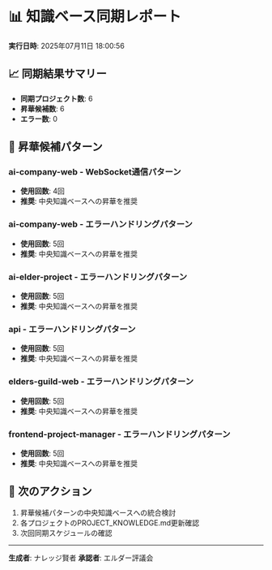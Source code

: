 # 📊 知識ベース同期レポート

**実行日時**: 2025年07月11日 18:00:56

## 📈 同期結果サマリー

- **同期プロジェクト数**: 6
- **昇華候補数**: 6
- **エラー数**: 0

## 🌟 昇華候補パターン

### ai-company-web - WebSocket通信パターン
- **使用回数**: 4回
- **推奨**: 中央知識ベースへの昇華を推奨

### ai-company-web - エラーハンドリングパターン
- **使用回数**: 5回
- **推奨**: 中央知識ベースへの昇華を推奨

### ai-elder-project - エラーハンドリングパターン
- **使用回数**: 5回
- **推奨**: 中央知識ベースへの昇華を推奨

### api - エラーハンドリングパターン
- **使用回数**: 5回
- **推奨**: 中央知識ベースへの昇華を推奨

### elders-guild-web - エラーハンドリングパターン
- **使用回数**: 5回
- **推奨**: 中央知識ベースへの昇華を推奨

### frontend-project-manager - エラーハンドリングパターン
- **使用回数**: 5回
- **推奨**: 中央知識ベースへの昇華を推奨


## 🚀 次のアクション

1. 昇華候補パターンの中央知識ベースへの統合検討
2. 各プロジェクトのPROJECT_KNOWLEDGE.md更新確認
3. 次回同期スケジュールの確認

---

**生成者**: ナレッジ賢者
**承認者**: エルダー評議会

